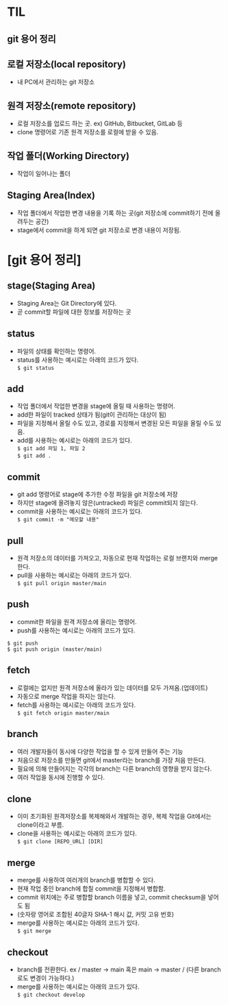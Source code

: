 # TIL   
## git 용어 정리   
   
   
## 로컬 저장소(local repository)   
+ 내 PC에서 관리하는 git 저장소   
   
## 원격 저장소(remote repository)   
+ 로컬 저장소를 업로드 하는 곳. ex) GitHub, Bitbucket, GitLab 등
+ clone 명령어로 기존 원격 저장소를 로컬에 받을 수 있음.   
   
## 작업 폴더(Working Directory)   
+ 작업이 일어나는 폴더

## Staging Area(Index)   
+ 작업 폴더에서 작업한 변경 내용을 기록 하는 곳(git 저장소에 commit하기 전에 올려두는 공간)   
+ stage에서 commit을 하게 되면 git 저장소로 변경 내용이 저장됨.  
   
   
   
# [git 용어 정리]   

## **stage(Staging Area)**   
+ Staging Area는 Git Directory에 있다.   
+ 곧 commit할 파일에 대한 정보를 저장하는 곳   


## **status**   
+ 파일의 상태를 확인하는 명령어.   
+ status를 사용하는 예시로는 아래의 코드가 있다.   
`$ git status`

## **add**   
+ 작업 폴더에서 작업한 변경을 stage에 올릴 때 사용하는 명령어.   
+ add한 파일이 tracked 상태가 됨(git이 관리하는 대상이 됨)   
+ 파일을 지정해서 올릴 수도 있고, 경로를 지정해서 변경된 모든 파일을 올릴 수도 있음.   
+ add를 사용하는 예시로는 아래의 코드가 있다.   
`$ git add 파일 1, 파일 2`   
`$ git add .`   

## **commit**   
+ git add 명령어로 stage에 추가한 수정 파일을 git 저장소에 저장   
+ 하지만 stage에 올려놓지 않은(untracked) 파일은 commit되지 않는다.   
+ commit을 사용하는 예시로는 아래의 코드가 있다.   
`$ git commit -m "메모할 내용"`   

## **pull**   
+ 원격 저장소의 데이터를 가져오고, 자동으로 현재 작업하는 로컬 브랜치와 merge한다.   
+ pull을 사용하는 예시로는 아래의 코드가 있다.   
`$ git pull origin master/main`   

## **push**   
+ commit한 파일을 원격 저장소에 올리는 명령어.  
+ push를 사용하는 예시로는 아래의 코드가 있다.   
```
$ git push
$ git push origin (master/main)
```

## **fetch**   
+ 로컬에는 없지만 원격 저장소에 올라가 있는 데이터를 모두 가져옴.(업데이트)   
+ 자동으로 merge 작업을 하지는 않는다.   
+ fetch를 사용하는 예시로는 아래의 코드가 있다.   
`$ git fetch origin master/main`   

## **branch**   
+ 여러 개발자들이 동시에 다양한 작업을 할 수 있게 만들어 주는 기능   
+ 처음으로 저장소를 만들면 git에서 master라는 branch를 가장 처음 만든다.   
+ 필요에 의해 만들어지는 각각의 branch는 다른 branch의 영향을 받지 않는다.   
+ 여러 작업을 동시에 진행할 수 있다.   

## **clone**
+ 이미 초기화된 원격저장소를 복제해와서 개발하는 경우, 복제 작업을 Git에서는 clone이라고 부름.   
+ clone을 사용하는 예시로는 아래의 코드가 있다.   
`$ git clone [REPO_URL] [DIR]`   

## **merge**   
+ merge를 사용하여 여러개의 branch를 병합할 수 있다.  
+ 현재 작업 중인 branch에 합칠 commit을 지정해서 병합함.   
+ commit 위치에는 주로 병합할 branch 이름을 넣고, commit checksum을 넣어도 됨   
+ (숫자랑 영어로 조합된 40글자 SHA-1 해시 값, 커밋 고유 번호)  
+ merge를 사용하는 예시로는 아래의 코드가 있다.   
`$ git merge`   

## **checkout**   
+ branch를 전환한다. ex / master -> main 혹은 main -> master / (다른 branch로도 변경이 가능하다.)   
+ merge를 사용하는 예시로는 아래의 코드가 있다.   
`$ git checkout develop`   